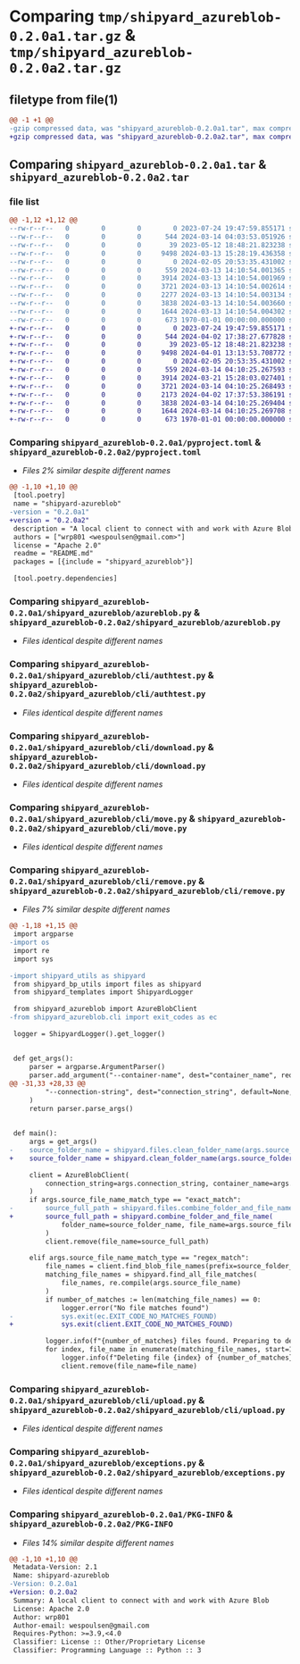 # Comparing `tmp/shipyard_azureblob-0.2.0a1.tar.gz` & `tmp/shipyard_azureblob-0.2.0a2.tar.gz`

## filetype from file(1)

```diff
@@ -1 +1 @@
-gzip compressed data, was "shipyard_azureblob-0.2.0a1.tar", max compression
+gzip compressed data, was "shipyard_azureblob-0.2.0a2.tar", max compression
```

## Comparing `shipyard_azureblob-0.2.0a1.tar` & `shipyard_azureblob-0.2.0a2.tar`

### file list

```diff
@@ -1,12 +1,12 @@
--rw-r--r--   0        0        0        0 2023-07-24 19:47:59.855171 shipyard_azureblob-0.2.0a1/README.md
--rw-r--r--   0        0        0      544 2024-03-14 04:03:53.051926 shipyard_azureblob-0.2.0a1/pyproject.toml
--rw-r--r--   0        0        0       39 2023-05-12 18:48:21.823238 shipyard_azureblob-0.2.0a1/shipyard_azureblob/__init__.py
--rw-r--r--   0        0        0     9498 2024-03-13 15:28:19.436358 shipyard_azureblob-0.2.0a1/shipyard_azureblob/azureblob.py
--rw-r--r--   0        0        0        0 2024-02-05 20:53:35.431002 shipyard_azureblob-0.2.0a1/shipyard_azureblob/cli/__init__.py
--rw-r--r--   0        0        0      559 2024-03-13 14:10:54.001365 shipyard_azureblob-0.2.0a1/shipyard_azureblob/cli/authtest.py
--rw-r--r--   0        0        0     3914 2024-03-13 14:10:54.001969 shipyard_azureblob-0.2.0a1/shipyard_azureblob/cli/download.py
--rw-r--r--   0        0        0     3721 2024-03-13 14:10:54.002614 shipyard_azureblob-0.2.0a1/shipyard_azureblob/cli/move.py
--rw-r--r--   0        0        0     2277 2024-03-13 14:10:54.003134 shipyard_azureblob-0.2.0a1/shipyard_azureblob/cli/remove.py
--rw-r--r--   0        0        0     3838 2024-03-13 14:10:54.003660 shipyard_azureblob-0.2.0a1/shipyard_azureblob/cli/upload.py
--rw-r--r--   0        0        0     1644 2024-03-13 14:10:54.004302 shipyard_azureblob-0.2.0a1/shipyard_azureblob/exceptions.py
--rw-r--r--   0        0        0      673 1970-01-01 00:00:00.000000 shipyard_azureblob-0.2.0a1/PKG-INFO
+-rw-r--r--   0        0        0        0 2023-07-24 19:47:59.855171 shipyard_azureblob-0.2.0a2/README.md
+-rw-r--r--   0        0        0      544 2024-04-02 17:38:27.677828 shipyard_azureblob-0.2.0a2/pyproject.toml
+-rw-r--r--   0        0        0       39 2023-05-12 18:48:21.823238 shipyard_azureblob-0.2.0a2/shipyard_azureblob/__init__.py
+-rw-r--r--   0        0        0     9498 2024-04-01 13:13:53.708772 shipyard_azureblob-0.2.0a2/shipyard_azureblob/azureblob.py
+-rw-r--r--   0        0        0        0 2024-02-05 20:53:35.431002 shipyard_azureblob-0.2.0a2/shipyard_azureblob/cli/__init__.py
+-rw-r--r--   0        0        0      559 2024-03-14 04:10:25.267593 shipyard_azureblob-0.2.0a2/shipyard_azureblob/cli/authtest.py
+-rw-r--r--   0        0        0     3914 2024-03-21 15:28:03.027401 shipyard_azureblob-0.2.0a2/shipyard_azureblob/cli/download.py
+-rw-r--r--   0        0        0     3721 2024-03-14 04:10:25.268493 shipyard_azureblob-0.2.0a2/shipyard_azureblob/cli/move.py
+-rw-r--r--   0        0        0     2173 2024-04-02 17:37:53.386191 shipyard_azureblob-0.2.0a2/shipyard_azureblob/cli/remove.py
+-rw-r--r--   0        0        0     3838 2024-03-14 04:10:25.269404 shipyard_azureblob-0.2.0a2/shipyard_azureblob/cli/upload.py
+-rw-r--r--   0        0        0     1644 2024-03-14 04:10:25.269708 shipyard_azureblob-0.2.0a2/shipyard_azureblob/exceptions.py
+-rw-r--r--   0        0        0      673 1970-01-01 00:00:00.000000 shipyard_azureblob-0.2.0a2/PKG-INFO
```

### Comparing `shipyard_azureblob-0.2.0a1/pyproject.toml` & `shipyard_azureblob-0.2.0a2/pyproject.toml`

 * *Files 2% similar despite different names*

```diff
@@ -1,10 +1,10 @@
 [tool.poetry]
 name = "shipyard-azureblob"
-version = "0.2.0a1"
+version = "0.2.0a2"
 description = "A local client to connect with and work with Azure Blob"
 authors = ["wrp801 <wespoulsen@gmail.com>"]
 license = "Apache 2.0"
 readme = "README.md"
 packages = [{include = "shipyard_azureblob"}]
 
 [tool.poetry.dependencies]
```

### Comparing `shipyard_azureblob-0.2.0a1/shipyard_azureblob/azureblob.py` & `shipyard_azureblob-0.2.0a2/shipyard_azureblob/azureblob.py`

 * *Files identical despite different names*

### Comparing `shipyard_azureblob-0.2.0a1/shipyard_azureblob/cli/authtest.py` & `shipyard_azureblob-0.2.0a2/shipyard_azureblob/cli/authtest.py`

 * *Files identical despite different names*

### Comparing `shipyard_azureblob-0.2.0a1/shipyard_azureblob/cli/download.py` & `shipyard_azureblob-0.2.0a2/shipyard_azureblob/cli/download.py`

 * *Files identical despite different names*

### Comparing `shipyard_azureblob-0.2.0a1/shipyard_azureblob/cli/move.py` & `shipyard_azureblob-0.2.0a2/shipyard_azureblob/cli/move.py`

 * *Files identical despite different names*

### Comparing `shipyard_azureblob-0.2.0a1/shipyard_azureblob/cli/remove.py` & `shipyard_azureblob-0.2.0a2/shipyard_azureblob/cli/remove.py`

 * *Files 7% similar despite different names*

```diff
@@ -1,18 +1,15 @@
 import argparse
-import os
 import re
 import sys
 
-import shipyard_utils as shipyard
 from shipyard_bp_utils import files as shipyard
 from shipyard_templates import ShipyardLogger
 
 from shipyard_azureblob import AzureBlobClient
-from shipyard_azureblob.cli import exit_codes as ec
 
 logger = ShipyardLogger().get_logger()
 
 
 def get_args():
     parser = argparse.ArgumentParser()
     parser.add_argument("--container-name", dest="container_name", required=True)
@@ -31,33 +28,33 @@
         "--connection-string", dest="connection_string", default=None, required=True
     )
     return parser.parse_args()
 
 
 def main():
     args = get_args()
-    source_folder_name = shipyard.files.clean_folder_name(args.source_folder_name)
+    source_folder_name = shipyard.clean_folder_name(args.source_folder_name)
 
     client = AzureBlobClient(
         connection_string=args.connection_string, container_name=args.container_name
     )
     if args.source_file_name_match_type == "exact_match":
-        source_full_path = shipyard.files.combine_folder_and_file_name(
+        source_full_path = shipyard.combine_folder_and_file_name(
             folder_name=source_folder_name, file_name=args.source_file_name
         )
         client.remove(file_name=source_full_path)
 
     elif args.source_file_name_match_type == "regex_match":
         file_names = client.find_blob_file_names(prefix=source_folder_name)
         matching_file_names = shipyard.find_all_file_matches(
             file_names, re.compile(args.source_file_name)
         )
         if number_of_matches := len(matching_file_names) == 0:
             logger.error("No file matches found")
-            sys.exit(ec.EXIT_CODE_NO_MATCHES_FOUND)
+            sys.exit(client.EXIT_CODE_NO_MATCHES_FOUND)
 
         logger.info(f"{number_of_matches} files found. Preparing to delete...")
         for index, file_name in enumerate(matching_file_names, start=1):
             logger.info(f"Deleting file {index} of {number_of_matches}")
             client.remove(file_name=file_name)
```

### Comparing `shipyard_azureblob-0.2.0a1/shipyard_azureblob/cli/upload.py` & `shipyard_azureblob-0.2.0a2/shipyard_azureblob/cli/upload.py`

 * *Files identical despite different names*

### Comparing `shipyard_azureblob-0.2.0a1/shipyard_azureblob/exceptions.py` & `shipyard_azureblob-0.2.0a2/shipyard_azureblob/exceptions.py`

 * *Files identical despite different names*

### Comparing `shipyard_azureblob-0.2.0a1/PKG-INFO` & `shipyard_azureblob-0.2.0a2/PKG-INFO`

 * *Files 14% similar despite different names*

```diff
@@ -1,10 +1,10 @@
 Metadata-Version: 2.1
 Name: shipyard-azureblob
-Version: 0.2.0a1
+Version: 0.2.0a2
 Summary: A local client to connect with and work with Azure Blob
 License: Apache 2.0
 Author: wrp801
 Author-email: wespoulsen@gmail.com
 Requires-Python: >=3.9,<4.0
 Classifier: License :: Other/Proprietary License
 Classifier: Programming Language :: Python :: 3
```

